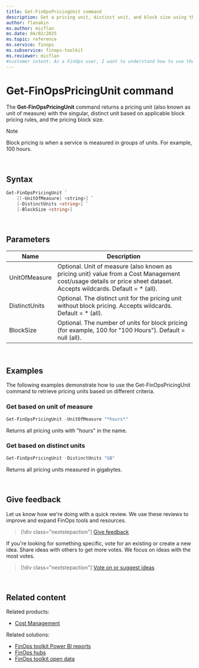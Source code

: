 ```yaml
---
title: Get-FinOpsPricingUnit command
description: Get a pricing unit, distinct unit, and block size using the Get-FinOpsPricingUnit command in the FinOpsToolkit module.
author: flanakin
ms.author: micflan
ms.date: 04/02/2025
ms.topic: reference
ms.service: finops
ms.subservice: finops-toolkit
ms.reviewer: micflan
#customer intent: As a FinOps user, I want to understand how to use the what Get-FinOpsPricingUnit command in the FinOpsToolkit module.
---
```


<!-- markdownlint-disable-next-line MD025 -->
# Get-FinOpsPricingUnit command

The **Get-FinOpsPricingUnit** command returns a pricing unit (also known as unit of measure) with the singular, distinct unit based on applicable block pricing rules, and the pricing block size.

> [!NOTE]
> Block pricing is when a service is measured in groups of units. For example, 100 hours.

<br>

## Syntax

```powershell
Get-FinOpsPricingUnit `
    [[-UnitOfMeasure] <string>] `
    [-DistinctUnits <string>] `
    [-BlockSize <string>]
```

<br>

## Parameters

| Name          | Description                                                                                                                                                           |
| ------------- | --------------------------------------------------------------------------------------------------------------------------------------------------------------------- |
| UnitOfMeasure | Optional. Unit of measure (also known as pricing unit) value from a Cost Management cost/usage details or price sheet dataset. Accepts wildcards. Default = \* (all). |
| DistinctUnits | Optional. The distinct unit for the pricing unit without block pricing. Accepts wildcards. Default = \* (all).                                                        |
| BlockSize     | Optional. The number of units for block pricing (for example, 100 for "100 Hours"). Default = null (all).                                                             |

<br>

## Examples

The following examples demonstrate how to use the Get-FinOpsPricingUnit command to retrieve pricing units based on different criteria.

### Get based on unit of measure

```powershell
Get-FinOpsPricingUnit -UnitOfMeasure "*hours*"
```

Returns all pricing units with "hours" in the name.

### Get based on distinct units

```powershell
Get-FinOpsPricingUnit -DistinctUnits "GB"
```

Returns all pricing units measured in gigabytes.

<br>

## Give feedback

Let us know how we're doing with a quick review. We use these reviews to improve and expand FinOps tools and resources.

> [!div class="nextstepaction"]
> [Give feedback](https://portal.azure.com/#view/HubsExtension/InProductFeedbackBlade/extensionName/FinOpsToolkit/cesQuestion/How%20easy%20or%20hard%20is%20it%20to%20use%20the%20FinOps%20toolkit%20PowerShell%20module%3F/cvaQuestion/How%20valuable%20are%20the%20FinOps%20toolkit%20PowerShell%20module%3F/surveyId/FTK0.9/bladeName/PowerShell/featureName/OpenData.GetPricingUnit)

If you're looking for something specific, vote for an existing or create a new idea. Share ideas with others to get more votes. We focus on ideas with the most votes.

> [!div class="nextstepaction"]
> [Vote on or suggest ideas](https://github.com/microsoft/finops-toolkit/issues?q=is%3Aissue%20is%3Aopen%20label%3A%22Tool%3A%20PowerShell%22%20sort%3A"reactions-%2B1-desc")

<br>

## Related content

Related products:

- [Cost Management](/azure/cost-management-billing/costs/)

Related solutions:

- [FinOps toolkit Power BI reports](../../power-bi/reports.md)
- [FinOps hubs](../../hubs/finops-hubs-overview.md)
- [FinOps toolkit open data](../../open-data.md)

<br>
